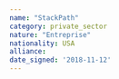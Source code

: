 ```yaml
---
name: "StackPath"
category: private_sector
nature: "Entreprise"
nationality: USA
alliance: 
date_signed: '2018-11-12'
---
```

    